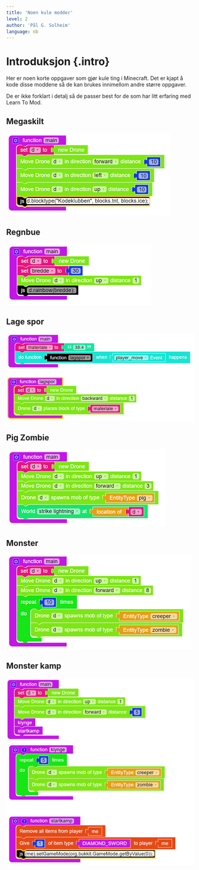 ```yaml
---
title: 'Noen kule modder'
level: 2
author: 'Pål G. Solheim'
language: nb
---
```


# Introduksjon {.intro}

Her er noen korte oppgaver som gjør kule ting i Minecraft.
Det er kjapt å kode disse moddene så de kan brukes innimellom andre større oppgaver.

De er ikke forklart i detalj så de passer best for de som har litt erfaring med Learn To Mod.


## Megaskilt

![](image1.png)


## Regnbue

![](image2.png)


## Lage spor

![](image3.png)


## Pig Zombie

![](image4.png)


## Monster

![](image5.png)


## Monster kamp

![](image6.png)
